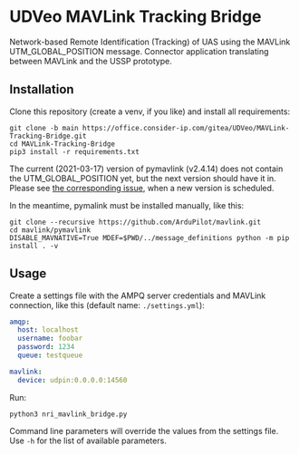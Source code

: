 # UDVeo MAVLink Tracking Bridge
Network-based Remote Identification (Tracking) of UAS using the MAVLink UTM_GLOBAL_POSITION message. Connector application translating between MAVLink and the USSP prototype.


## Installation
Clone this repository (create a venv, if you like) and install all requirements:
```shell
git clone -b main https://office.consider-ip.com/gitea/UDVeo/MAVLink-Tracking-Bridge.git
cd MAVLink-Tracking-Bridge
pip3 install -r requirements.txt
```

The current (2021-03-17) version of pymavlink (v2.4.14) does not contain the UTM_GLOBAL_POSITION yet, but the next version should have it in.
Please see [the corresponding issue](https://github.com/ArduPilot/pymavlink/issues/518), when a new version is scheduled.

In the meantime, pymalink must be installed manually, like this:
```shell
git clone --recursive https://github.com/ArduPilot/mavlink.git
cd mavlink/pymavlink
DISABLE_MAVNATIVE=True MDEF=$PWD/../message_definitions python -m pip install . -v
```


## Usage
Create a settings file with the AMPQ server credentials and MAVLink connection, like this (default name: `./settings.yml`):
```yaml
amqp:
  host: localhost
  username: foobar
  password: 1234
  queue: testqueue

mavlink:
  device: udpin:0.0.0.0:14560
```

Run:
```shell
python3 nri_mavlink_bridge.py 
```

Command line parameters will override the values from the settings file.
Use `-h` for the list of available parameters.
